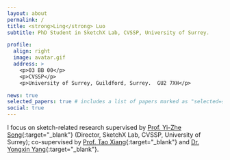 ```yaml
---
layout: about
permalink: /
title: <strong>Ling</strong> Luo
subtitle: PhD Student in SketchX Lab, CVSSP, University of Surrey. 

profile:
  align: right
  image: avatar.gif
  address: >
    <p>03 BB 00</p>
    <p>CVSSP</p>
    <p>University of Surrey, Guildford, Surrey.  GU2 7XH</p>

news: true
selected_papers: true # includes a list of papers marked as "selected={true}"
social: true
---
```


I focus on sketch-related research supervised by [Prof. Yi-Zhe Song](https://scholar.google.co.uk/citations?user=irZFP_AAAAAJ&hl=en){:target="\_blank"} (Director, SketchX Lab, CVSSP, University of Surrey); co-supervised by [Prof. Tao Xiang](https://scholar.google.co.uk/citations?user=MeS5d4gAAAAJ&hl=en){:target="\_blank"} and [Dr. Yongxin Yang](https://scholar.google.co.uk/citations?user=F7PtrL8AAAAJ&hl=en){:target="\_blank"}. 